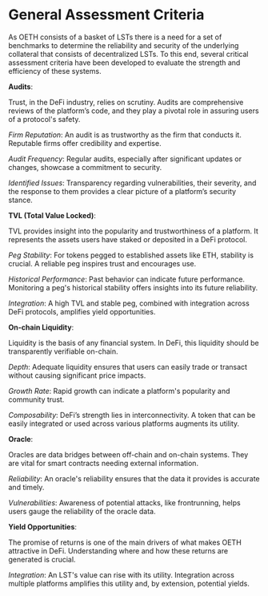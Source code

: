 # General Assessment Criteria

As OETH consists of a basket of LSTs there is a need for a set of benchmarks to determine the reliability and security of the underlying collateral that consists of decentralized LSTs. To this end, several critical assessment criteria have been developed to evaluate the strength and efficiency of these systems.

**Audits**:

Trust, in the DeFi industry, relies on scrutiny. Audits are comprehensive reviews of the platform’s code, and they play a pivotal role in assuring users of a protocol's safety.

_Firm Reputation_: An audit is as trustworthy as the firm that conducts it. Reputable firms offer credibility and expertise.

_Audit Frequency_: Regular audits, especially after significant updates or changes, showcase a commitment to security.

_Identified Issues_: Transparency regarding vulnerabilities, their severity, and the response to them provides a clear picture of a platform’s security stance.

**TVL (Total Value Locked)**:

TVL provides insight into the popularity and trustworthiness of a platform. It represents the assets users have staked or deposited in a DeFi protocol.

_Peg Stability_: For tokens pegged to established assets like ETH, stability is crucial. A reliable peg inspires trust and encourages use.

_Historical Performance_: Past behavior can indicate future performance. Monitoring a peg's historical stability offers insights into its future reliability.

_Integration_: A high TVL and stable peg, combined with integration across DeFi protocols, amplifies yield opportunities.

**On-chain Liquidity**:

Liquidity is the basis of any financial system. In DeFi, this liquidity should be transparently verifiable on-chain.

_Depth_: Adequate liquidity ensures that users can easily trade or transact without causing significant price impacts.

_Growth Rate_: Rapid growth can indicate a platform's popularity and community trust.

_Composability_: DeFi’s strength lies in interconnectivity. A token that can be easily integrated or used across various platforms augments its utility.

**Oracle**:

Oracles are data bridges between off-chain and on-chain systems. They are vital for smart contracts needing external information.

_Reliability_: An oracle's reliability ensures that the data it provides is accurate and timely.

_Vulnerabilities_: Awareness of potential attacks, like frontrunning, helps users gauge the reliability of the oracle data.

**Yield Opportunities**:

The promise of returns is one of the main drivers of what makes OETH attractive in DeFi. Understanding where and how these returns are generated is crucial.

_Integration_: An LST's value can rise with its utility. Integration across multiple platforms amplifies this utility and, by extension, potential yields.



